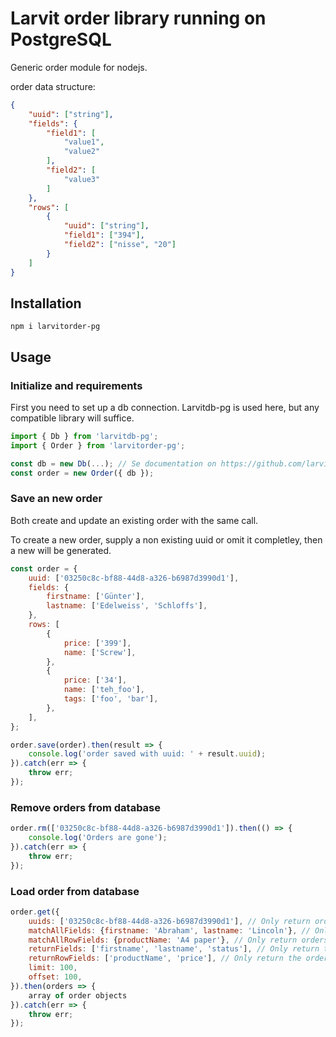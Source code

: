 # Larvit order library running on PostgreSQL

Generic order module for nodejs.

order data structure:

```json
{
	"uuid": ["string"],
	"fields": {
		"field1": [
			"value1",
			"value2"
		],
		"field2": [
			"value3"
		]
	},
	"rows": [
		{
			"uuid": ["string"],
			"field1": ["394"],
			"field2": ["nisse", "20"]
		}
	]
}
```

## Installation

`npm i larvitorder-pg`

## Usage

### Initialize and requirements

First you need to set up a db connection. Larvitdb-pg is used here, but any compatible library will suffice.

```javascript
import { Db } from 'larvitdb-pg';
import { Order } from 'larvitorder-pg';

const db = new Db(...); // Se documentation on https://github.com/larvit/larvitdb-pg
const order = new Order({ db });
```

### Save an new order

Both create and update an existing order with the same call.

To create a new order, supply a non existing uuid or omit it completley, then a new will be generated.

```javascript
const order = {
	uuid: ['03250c8c-bf88-44d8-a326-b6987d3990d1'],
	fields: {
		firstname: ['Günter'],
		lastname: ['Edelweiss', 'Schloffs'],
	},
	rows: [
		{
			price: ['399'],
			name: ['Screw'],
		},
		{
			price: ['34'],
			name: ['teh_foo'],
			tags: ['foo', 'bar'],
		},
	],
};

order.save(order).then(result => {
	console.log('order saved with uuid: ' + result.uuid);
}).catch(err => {
	throw err;
});
```

### Remove orders from database

```javascript
order.rm(['03250c8c-bf88-44d8-a326-b6987d3990d1']).then(() => {
	console.log('Orders are gone');
}).catch(err => {
	throw err;
});
```

### Load order from database

```javascript
order.get({
	uuids: ['03250c8c-bf88-44d8-a326-b6987d3990d1'], // Only return orders with these uuids
	matchAllFields: {firstname: 'Abraham', lastname: 'Lincoln'}, // Only return orders that have both the fields firstname and lastname that matches
	matchAllRowFields: {productName: 'A4 paper'}, // Only return orders that have rows matching both the row fieldname "productName" and the value "A4 paper"
	returnFields: ['firstname', 'lastname', 'status'], // Only return the order fields listed. IMPORTANT! Will return no order fields if not supplied! Because performance.
	returnRowFields: ['productName', 'price'], // Only return the order row fields listed. IMPORTANT! Will return no order row fields if not supplied! Because performance.
	limit: 100,
	offset: 100,
}).then(orders => {
	array of order objects
}).catch(err => {
	throw err;
});
```
